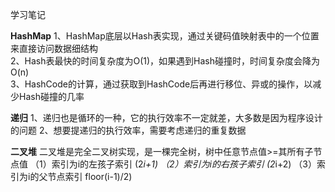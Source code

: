 学习笔记

**HashMap**
1、HashMap底层以Hash表实现，通过关键码值映射表中的一个位置来直接访问数据细结构  
2、Hash表最快的时间复杂度为O(1)，如果遇到Hash碰撞时，时间复杂度会降为O(n)  
3、HashCode的计算，通过获取到HashCode后再进行移位、异或的操作，以减少Hash碰撞的几率

**递归**
1、递归也是循环的一种，它的执行效率不一定就差，大多数是因为程序设计的问题
2、想要提递归的执行效率，需要考虑递归的重复数据

**二叉堆**
二叉堆是完全二叉树实现，是一棵完全树，树中任意节点值>=其所有子节点值
（1）索引为i的左孩子索引 (2*i+1)
（2）索引为i的右孩子索引 (2*i+2)
（3）索引为i的父节点索引 floor(i-1)/2)
